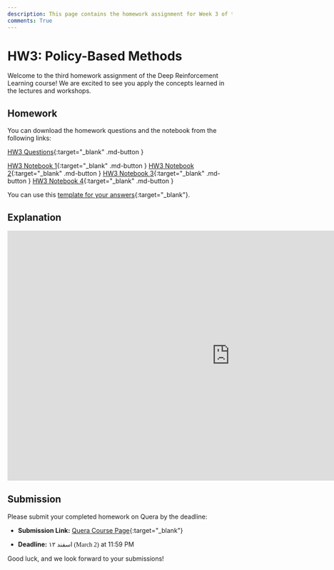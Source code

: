 ```yaml
---
description: This page contains the homework assignment for Week 3 of the Deep Reinforcement Learning course, focusing on policy-based methods.
comments: True
---
```


# HW3: Policy-Based Methods	

Welcome to the third homework assignment of the Deep Reinforcement Learning course! We are excited to see you apply the concepts learned in the lectures and workshops.

## Homework

You can download the homework questions and the notebook from the following links:

[HW3 Questions](https://raw.githubusercontent.com/DeepRLCourse/Homework-3-Questions/refs/heads/main/HW3_Questions.pdf){:target="_blank" .md-button }

[HW3 Notebook 1](https://raw.githubusercontent.com/DeepRLCourse/Homework-3-Questions/refs/heads/main/HW3_P1_REINFORCE_VS_GA.ipynb){:target="_blank" .md-button }
[HW3 Notebook 2](https://raw.githubusercontent.com/DeepRLCourse/Homework-3-Questions/refs/heads/main/HW3_P2_CartPole_REINFORCE_Baseline.ipynb){:target="_blank" .md-button }
[HW3 Notebook 3](https://raw.githubusercontent.com/DeepRLCourse/Homework-3-Questions/refs/heads/main/HW3_P3_MountainCarContinuous_REINFORCE.ipynb){:target="_blank" .md-button }
[HW3 Notebook 4](https://raw.githubusercontent.com/DeepRLCourse/Homework-3-Questions/refs/heads/main/HW3_P4_REINFORCEvsDQN.ipynb){:target="_blank" .md-button }

You can use this [template for your answers](https://github.com/DeepRLCourse/Homework-3-Template){:target="_blank"}.

## Explanation

<iframe width="996" height="560" src="https://www.youtube.com/embed/6Nbc6GYld7U" title="YouTube video player" frameborder="0" allow="accelerometer; autoplay; clipboard-write; encrypted-media; gyroscope; picture-in-picture; web-share" referrerpolicy="strict-origin-when-cross-origin" allowfullscreen></iframe>

## Submission

Please submit your completed homework on Quera by the deadline:

- **Submission Link:** [Quera Course Page](https://quera.org/course/add_to_course/course/20598/){:target="_blank"}

- **Deadline:** <span style="direction: rtl;font-family: Vazirmatn;">۱۲ اسفند (March 2)</span> at 11:59 PM

Good luck, and we look forward to your submissions!
